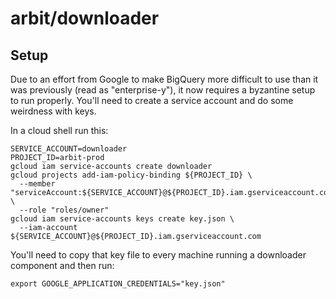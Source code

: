 # arbit/downloader

## Setup

Due to an effort from Google to make BigQuery more difficult to use than it was previously (read as "enterprise-y"), it now requires a byzantine setup to run properly.  You'll need to create a service account and do some weirdness with keys.

In a cloud shell run this:

    SERVICE_ACCOUNT=downloader
    PROJECT_ID=arbit-prod
    gcloud iam service-accounts create downloader
    gcloud projects add-iam-policy-binding ${PROJECT_ID} \
      --member "serviceAccount:${SERVICE_ACCOUNT}@${PROJECT_ID}.iam.gserviceaccount.com" \
      --role "roles/owner"
    gcloud iam service-accounts keys create key.json \
      --iam-account ${SERVICE_ACCOUNT}@${PROJECT_ID}.iam.gserviceaccount.com

You'll need to copy that key file to every machine running a downloader component and then run:

    export GOOGLE_APPLICATION_CREDENTIALS="key.json"
